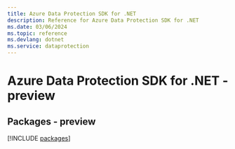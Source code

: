 ```yaml
---
title: Azure Data Protection SDK for .NET
description: Reference for Azure Data Protection SDK for .NET
ms.date: 03/06/2024
ms.topic: reference
ms.devlang: dotnet
ms.service: dataprotection
---
```

# Azure Data Protection SDK for .NET - preview
## Packages - preview
[!INCLUDE [packages](data-protection-index.md)]
